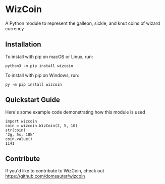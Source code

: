 # WizCoin


A Python module to represent the galleon, sickle, and knut coins of wizard currency

## Installation

To install with pip on macOS or Linux, run:

    python3 -m pip install wizcoin

To install with pip on Windows, run:

    py -m pip install wizcoin

## Quickstart Guide

Here's some example code demonstrating how this module is used

    import wizcoin
    coin = wizcoin.WizCoin(2, 5, 10)
    str(coin)
    '2g, 5s, 10k'
    coin.value()
    1141

## Contribute

If you'd like to contribute to WizCoin, check out https://github.com/domsauter/wizcoin
